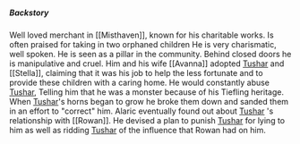 


##### Backstory
Well loved merchant in [[Misthaven]], known for his charitable works. Is often praised for taking in two orphaned children He is very charismatic, well spoken. He is seen as a pillar in the community. Behind closed doors he is manipulative and cruel. 
Him and his wife [[Avanna]] adopted [Tushar](Valentine.md) and [[Stella]], claiming that it was his job to help the less fortunate and to provide these children with a caring home. 
He would constantly abuse [Tushar](Valentine.md), Telling him that he was a monster because of his Tiefling heritage. When [Tushar](Valentine.md)'s horns began to grow he broke them down and sanded them in an effort to "correct" him. 
Alaric eventually found out about [Tushar](Valentine.md) 's relationship with [[Rowan]]. He devised a plan to punish [Tushar](Valentine.md) for lying to him as well as ridding [Tushar](Valentine.md) of the influence that Rowan had on him. 